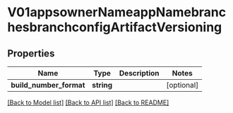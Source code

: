 # V01appsownerNameappNamebranchesbranchconfigArtifactVersioning

## Properties
Name | Type | Description | Notes
------------ | ------------- | ------------- | -------------
**build_number_format** | **string** |  | [optional] 

[[Back to Model list]](../README.md#documentation-for-models) [[Back to API list]](../README.md#documentation-for-api-endpoints) [[Back to README]](../README.md)


